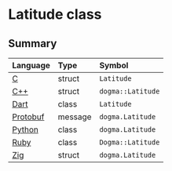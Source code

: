 # Latitude class

## Summary

Language        | Type      | Symbol
:---------------| :-------- | :-------------------------------------------------
[C][]           | struct    | `Latitude`
[C++][]         | struct    | `dogma::Latitude`
[Dart][]        | class     | `Latitude`
[Protobuf][]    | message   | `dogma.Latitude`
[Python][]      | class     | `dogma.Latitude`
[Ruby][]        | class     | `Dogma::Latitude`
[Zig][]         | struct    | `dogma.Latitude`

[C]:        https://github.com/dogmatists/dogma.c/blob/master/dogma/latitude.h
[C++]:      https://github.com/dogmatists/dogma.cpp/blob/master/dogma/latitude.hpp
[Dart]:     https://github.com/dogmatists/dogma.dart/blob/master/lib/src/latitude.dart
[Protobuf]: https://github.com/dogmatists/dogma.pb/blob/master/src/latitude.proto
[Python]:   https://github.com/dogmatists/dogma.py/blob/master/src/dogma/latitude.py
[Ruby]:     https://github.com/dogmatists/dogma.rb/blob/master/lib/dogma/latitude.rb
[Zig]:      https://github.com/dogmatists/dogma.zig/blob/master/src/latitude.zig
